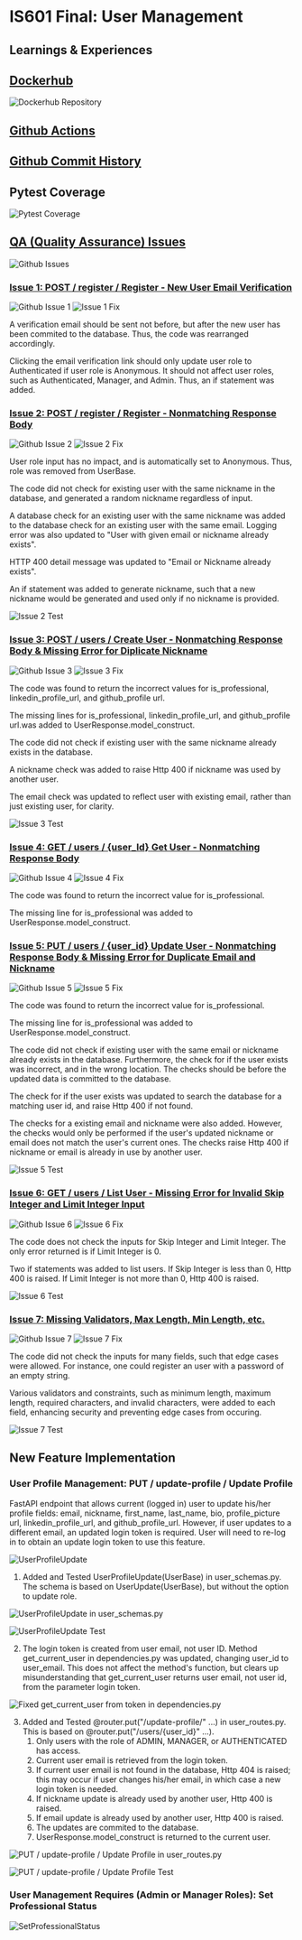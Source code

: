 # IS601 Final: User Management

## Learnings & Experiences

## [Dockerhub](https://hub.docker.com/repository/docker/whua0/user_management_final/general)

![Dockerhub Repository](submissions/Dockerhub.png)

## [Github Actions](https://github.com/WHua0/user_management_final/actions)

## [Github Commit History](https://github.com/WHua0/user_management_final/commits)

## Pytest Coverage

![Pytest Coverage](submissions/Pytest%20COV.png)

## [QA (Quality Assurance) Issues](https://github.com/WHua0/user_management_final/issues?q=is%3Aissue+is%3Aclosed)

![Github Issues](submissions/Github%20Issues.png)

### [Issue 1: POST / register / Register - New User Email Verification](https://github.com/WHua0/user_management_final/issues/1)
![Github Issue 1](submissions/Github%20Issue%201.png)
![Issue 1 Fix](submissions/Github%20Issue%201%20Fix.png)

A verification email should be sent not before, but after the new user has been commited to the database. Thus, the code was rearranged accordingly.

Clicking the email verification link should only update user role to Authenticated if user role is Anonymous. It should not affect user roles, such as Authenticated, Manager, and Admin. Thus, an if statement was added.

### [Issue 2: POST / register / Register - Nonmatching Response Body](https://github.com/WHua0/user_management_final/issues/3)
![Github Issue 2](submissions/Github%20Issue%202.png)
![Issue 2 Fix](submissions/Github%20Issue%202%20Fix.png)

User role input has no impact, and is automatically set to Anonymous. Thus, role was removed from UserBase. 

The code did not check for existing user with the same nickname in the database, and generated a random nickname regardless of input.

A database check for an existing user with the same nickname was added to the database check for an existing user with the same email. Logging error was also updated to "User with given email or nickname already exists".

HTTP 400 detail message was updated to "Email or Nickname already exists".

An if statement was added to generate nickname, such that a new nickname would be generated and used only if no nickname is provided. 

![Issue 2 Test](submissions/Github%20Issue%202%20Test.png)

### [Issue 3: POST / users / Create User - Nonmatching Response Body & Missing Error for Diplicate Nickname](https://github.com/WHua0/user_management_final/issues/5)
![Github Issue 3](submissions/Github%20Issue%203.png)
![Issue 3 Fix](submissions/Github%20Issue%203%20Fix.png)

The code was found to return the incorrect values for is_professional, linkedin_profile_url, and github_profile url.

The missing lines for is_professional, linkedin_profile_url, and github_profile url.was added to UserResponse.model_construct.

The code did not check if existing user with the same nickname already exists in the database. 

A nickname check was added to raise Http 400 if nickname was used by another user.

The email check was updated to reflect user with existing email, rather than just existing user, for clarity. 


![Issue 3 Test](submissions/Github%20Issue%203%20Test.png)

### [Issue 4: GET / users / {user_Id} Get User - Nonmatching Response Body](https://github.com/WHua0/user_management_final/issues/7)
![Github Issue 4](submissions/Github%20Issue%204.png)
![Issue 4 Fix](submissions/Github%20Issue%204%20Fix.png)

The code was found to return the incorrect value for is_professional.

The missing line for is_professional was added to UserResponse.model_construct.

### [Issue 5: PUT / users / {user_id} Update User - Nonmatching Response Body & Missing Error for Duplicate Email and Nickname](https://github.com/WHua0/user_management_final/issues/9)
![Github Issue 5](submissions/Github%20Issue%205.png)
![Issue 5 Fix](submissions/Github%20Issue%205%20Fix.png)

The code was found to return the incorrect value for is_professional.

The missing line for is_professional was added to UserResponse.model_construct.

The code did not check if existing user with the same email or nickname already exists in the database. Furthermore, the check for if the user exists was incorrect, and in the wrong location. The checks should be before the updated data is committed to the database.

The check for if the user exists was updated to search the database for a matching user id, and raise Http 400 if not found.

The checks for a existing email and nickname were also added. However, the checks would only be performed if the user's updated nickname or email does not match the user's current ones. The checks raise Http 400 if nickname or email is already in use by another user.

![Issue 5 Test](submissions/Github%20Issue%205%20Test.png)

### [Issue 6: GET / users / List User - Missing Error for Invalid Skip Integer and Limit Integer Input](https://github.com/WHua0/user_management_final/issues/10)
![Github Issue 6](submissions/Github%20Issue%206.png)
![Issue 6 Fix](submissions/Github%20Issue%206%20Fix.png)

The code does not check the inputs for Skip Integer and Limit Integer. The only error returned is if Limit Integer is 0.

Two if statements was added to list users. If Skip Integer is less than 0, Http 400 is raised. If Limit Integer is not more than 0, Http 400 is raised.

![Issue 6 Test](submissions/Github%20Issue%206%20Test.png)

### [Issue 7: Missing Validators, Max Length, Min Length, etc.](https://github.com/WHua0/user_management_final/issues/15)
![Github Issue 7](submissions/Github%20Issue%207.png)
![Issue 7 Fix](submissions/Github%20Issue%20Fix%207.png)

The code did not check the inputs for many fields, such that edge cases were allowed. For instance, one could register an user with a password of an empty string.

Various validators and constraints, such as minimum length, maximum length, required characters, and invalid characters, were added to each field, enhancing security and preventing edge cases from occuring.

![Issue 7 Test](submissions/Github%20Issue%207%20Test.png)

## New Feature Implementation

### User Profile Management: PUT / update-profile / Update Profile

FastAPI endpoint that allows current (logged in) user to update his/her profile fields: email, nickname, first_name, last_name, bio, profile_picture url, linkedin_profile_url, and github_profile_url. However, if user updates to a different email, an updated login token is required. User will need to re-log in to obtain an update login token to use this feature.

![UserProfileUpdate](submissions/Feature%20A.png)

1. Added and Tested UserProfileUpdate(UserBase) in user_schemas.py. The schema is based on UserUpdate(UserBase), but without the option to update role.

![UserProfileUpdate in user_schemas.py](submissions/Feature%20A%20Schema.png)

![UserProfileUpdate Test](submissions/Feature%20A%20Schema%20Test.png)

2. The login token is created from user email, not user ID. Method get_current_user in dependencies.py was updated, changing user_id to user_email. This does not affect the method's function, but clears up misunderstanding that get_current_user returns user email, not user id, from the parameter login token.

![Fixed get_current_user from token in dependencies.py](submissions/Feature%20A%20Fix.png)

3. Added and Tested @router.put("/update-profile/" ...) in user_routes.py. This is based on @router.put("/users/{user_id}" ...).
   1. Only users with the role of ADMIN, MANAGER, or AUTHENTICATED has access.
   2. Current user email is retrieved from the login token.
   3. If current user email is not found in the database, Http 404 is raised; this may occur if user changes his/her email, in which case a new login token is needed.
   4. If nickname update is already used by another user, Http 400 is raised.
   5. If email update is already used by another user, Http 400 is raised.
   6. The updates are commited to the database.
   7. UserResponse.model_construct is returned to the current user.

![PUT / update-profile / Update Profile in user_routes.py](submissions/Feature%20A%20Router.png)

![PUT / update-profile / Update Profile Test](submissions/Feature%20A%20Router%20Test.png)

### User Management Requires (Admin or Manager Roles): Set Professional Status

![SetProfessionalStatus](submissions/Feature%20B.png)